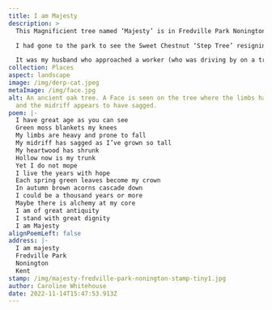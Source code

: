 ```yaml
---
title: I am Majesty
description: >
  This Magnificient tree named ‘Majesty’ is in Fredville Park Nonington Kent

  I had gone to the park to see the Sweet Chestnut ‘Step Tree’ resigning myself to the idea that seeing the Fredville Oak ‘Majesty’ was very unlikely as it is situated in a private area of the park.

  It was my husband who approached a worker (who was driving by on a tractor) who phoned the gamekeeper, who in turn escorted us to ‘Majesty’ The gamekeeper was very accommodating and informative about the park. A big thank you to this lovely man. We learnt that this great oak is thought to be over a thousand years. How humbling to make the acquaintance of one so old.
collection: Places
aspect: landscape
image: /img/derp-cat.jpeg
metaImage: /img/face.jpg
alt: An ancient oak tree. A Face is seen on the tree where the limbs have fallen
  and the midriff appears to have sagged.
poem: |-
  I have great age as you can see
  Green moss blankets my knees
  My limbs are heavy and prone to fall
  My midriff has sagged as I’ve grown so tall
  My heartwood has shrunk
  Hollow now is my trunk
  Yet I do not mope
  I live the years with hope
  Each spring green leaves become my crown
  In autumn brown acorns cascade down
  I could be a thousand years or more
  Maybe there is alchemy at my core
  I am of great antiquity
  I stand with great dignity
  I am Majesty
alignPoemLeft: false
address: |-
  I am majesty
  Fredville Park
  Nonington
  Kent
stamp: /img/majesty-fredville-park-nonington-stamp-tiny1.jpg
author: Caroline Whitehouse
date: 2022-11-14T15:47:53.913Z
---
```

